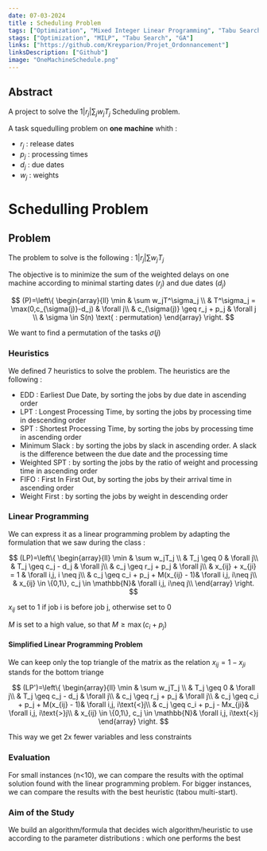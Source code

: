 ```yaml
---
date: 07-03-2024
title : Scheduling Problem
tags: ["Optimization", "Mixed Integer Linear Programming", "Tabu Search", "Genetic Algorithm"]
stags: ["Optimization", "MILP", "Tabu Search", "GA"]
links: ["https://github.com/Kreyparion/Projet_Ordonnancement"]
linksDescription: ["Github"]
image: "OneMachineSchedule.png"
---
```


## Abstract

A project to solve the $1|r_j|\sum_j w_jT_j$ Scheduling problem.

A task squedulling problem on **one machine** whith :
- $r_j$ : release dates
- $p_j$ : processing times
- $d_j$ : due dates
- $w_j$ : weights

# Schedulling Problem

## Problem

The problem to solve is the following : $1|r_j|\sum w_jT_j$

The objective is to minimize the sum of the weighted delays on one machine according to minimal starting dates ($r_j$) and due dates ($d_j$)

$$
(P)=\left\{ 
    \begin{array}{ll}
        \min & \sum w_jT^\sigma_j \\
        & T^\sigma_j = \max(0,c_{\sigma(j)}-d_j) & \forall j\\
        & c_{\sigma(j)} \geq r_j + p_j & \forall j \\
        & \sigma \in S(n) \text{ : permutation}
    \end{array}
\right.
$$

We want to find a permutation of the tasks $\sigma (j)$

### Heuristics

We defined 7 heuristics to solve the problem. The heuristics are the following :

- EDD : Earliest Due Date, by sorting the jobs by due date in ascending order
- LPT : Longest Processing Time, by sorting the jobs by processing time in descending order
- SPT : Shortest Processing Time, by sorting the jobs by processing time in ascending order
- Minimum Slack : by sorting the jobs by slack in ascending order. A slack is the difference between the due date and the processing time
- Weighted SPT : by sorting the jobs by the ratio of weight and processing time in ascending order
- FIFO : First In First Out, by sorting the jobs by their arrival time in ascending order
- Weight First : by sorting the jobs by weight in descending order

### Linear Programming


We can express it as a linear programming problem by adapting the formulation that we saw during the class :

$$
(LP)=\left\{ 
    \begin{array}{ll}
        \min & \sum w_jT_j \\
        & T_j \geq 0 & \forall j\\
        & T_j \geq c_j - d_j & \forall j\\
        & c_j \geq r_j + p_j & \forall j\\
        & x_{ij} + x_{ji} = 1 & \forall i,j, i \neq j\\
        & c_j \geq c_i + p_j + M(x_{ij} - 1)& \forall i,j, i\neq j\\
        & x_{ij} \in \{0,1\}, c_j \in \mathbb{N}& \forall i,j, i\neq j\\
    \end{array}
\right.
$$

$x_{ij}$ set to 1 if job i is before job j, otherwise set to 0

$M$ is set to a high value, so that $M \geq \max (c_i+p_j)$

#### Simplified Linear Programming Problem

We can keep only the top triangle of the matrix as the relation $x_{ij} = 1-x_{ji}$ stands for the bottom triange

$$
(LP')=\left\{
    \begin{array}{ll}
        \min & \sum w_jT_j \\
        & T_j \geq 0 & \forall j\\
        & T_j \geq c_j - d_j & \forall j\\
        & c_j \geq r_j + p_j & \forall j\\
        & c_j \geq c_i + p_j + M(x_{ij} - 1)& \forall i,j, i\text{<}j\\
        & c_j \geq c_i + p_j - Mx_{ji}& \forall i,j, i\text{>}j\\
        & x_{ij} \in \{0,1\}, c_j \in \mathbb{N}& \forall i,j, i\text{<}j
    \end{array}
\right.
$$

This way we get 2x fewer variables and less constraints


### Evaluation 

For small instances (n<10), we can compare the results with the optimal solution found with the linear programming problem. For bigger instances, we can compare the results with the best heuristic (tabou multi-start).

### Aim of the Study

We build an algorithm/formula that decides wich algorithm/heuristic to use according to the parameter distributions : which one performs the best 
